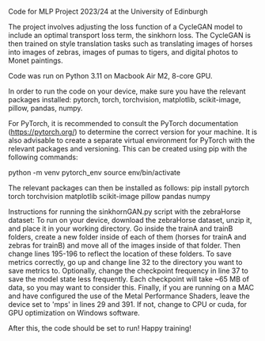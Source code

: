 Code for MLP Project 2023/24 at the University of Edinburgh

The project involves adjusting the loss function of a CycleGAN model to include an optimal transport loss term, the sinkhorn loss.
The CycleGAN is then trained on style translation tasks such as translating images of horses into images of zebras, images of pumas to tigers, and digital photos to Monet paintings.

Code was run on Python 3.11 on Macbook Air M2, 8-core GPU.

In order to run the code on your device, make sure you have the relevant packages installed: pytorch, torch,
torchvision, matplotlib, scikit-image, pillow, pandas, numpy.

For PyTorch, it is recommended to consult the PyTorch documentation (https://pytorch.org/) to determine the correct version for your machine.
It is also advisable to create a separate virtual environment for PyTorch with the relevant packages and versioning. This can be created
using pip with the following commands:

python -m venv pytorch_env
source env/bin/activate

The relevant packages can then be installed as follows:
pip install pytorch torch torchvision matplotlib scikit-image pillow pandas numpy

Instructions for running the sinkhornGAN.py script with the zebraHorse dataset:
To run on your device, download the zebraHorse dataset, unzip it, and place it in your working directory. Go inside the trainA
and trainB folders, create a new folder inside of each of them (horses for trainA and zebras for trainB) and move all of the images
inside of that folder. Then change lines 195-196 to reflect the location of these folders. To save metrics correctly, go up and change
line 32 to the directory you want to save metrics to. Optionally, change the checkpoint frequency in line 37 to save the model state 
less frequently. Each checkpoint will take ~65 MB of data, so you may want to consider this. Finally, if you are running on a MAC and 
have configured the use of the Metal Performance Shaders, leave the device set to 'mps' in lines 29 and 391. If not, change to CPU or cuda, 
for GPU optimization on Windows software.

After this, the code should be set to run! Happy training!
